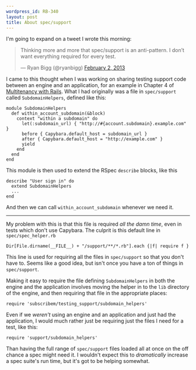 ```yaml
--- 
wordpress_id: RB-340
layout: post
title: About spec/support
---
```


I'm going to expand on a tweet I wrote this morning:

<blockquote class="twitter-tweet"><p>Thinking more and more that spec/support is an anti-pattern. I don’t want everything required for every test.</p>&mdash; Ryan Bigg (@ryanbigg) <a href="https://twitter.com/ryanbigg/status/297497422396026881">February 2, 2013</a></blockquote><script async src="//platform.twitter.com/widgets.js" charset="utf-8"></script>

I came to this thought when I was working on sharing testing support code
between an engine and an application, for an example in Chapter 4 of
[Multitenancy with Rails](https://leanpub.com/multi-tenancy-rails). What I had
originally was a file in `spec/support` called `SubdomainHelpers`, defined like
this:

    module SubdomainHelpers
      def within_account_subdomain(&block)
        context "within a subdomain" do
          let(:subdomain_url) { "http://#{account.subdomain}.example.com" }
          before { Capybara.default_host = subdomain_url } 
          after { Capybara.default_host = "http://example.com" }
          yield
        end
      end
    end

This module is then used to extend the RSpec `describe` blocks, like this

    describe "User sign in" do
      extend SubdomainHelpers
      ...
    end

And then we can call `within_account_subdomain` whenever we need it.

---

My problem with this is that this file is required *all the damn time*, even in
tests which don't use Capybara. The culprit is this default line in
`spec/spec_helper.rb`

    Dir[File.dirname(__FILE__) + "/support/**/*.rb"].each {|f| require f }

This line is used for requiring all the files in `spec/support` so that you
don't have to. Seems like a good idea, but isn't once you have a ton of things
in `spec/support`.

Making it easy to require the file defining `SubdomainHelpers` in both the
engine and the application involves moving the helper in to the `lib` directory
of the engine, and then requiring that file in the appropriate places:

    require 'subscribem/testing_support/subdomain_helpers'

Even if we *weren't* using an engine and an application and just had the
application, I would much rather just be requiring just the files I need for a
test, like this:

    require 'support/subdomain_helpers'

Than having the full range of `spec/support` files loaded all at once on the
off chance a spec might need it. I wouldn't expect this to *dramatically* increase a spec suite's
run time, but it's got to be helping somewhat.
